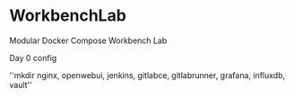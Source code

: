# WorkbenchLab
Modular Docker Compose Workbench Lab

Day 0 config

''mkdir nginx, openwebui, jenkins, gitlabce, gitlabrunner, grafana, influxdb, vault''




